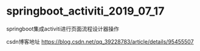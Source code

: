 # springboot_activiti_2019_07_17
springboot集成activiti进行页面流程设计器操作


csdn博客地址 https://blog.csdn.net/qq_39228783/article/details/95455507
